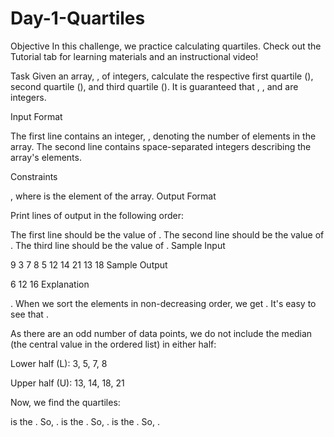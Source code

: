 # Day-1-Quartiles
Objective
In this challenge, we practice calculating quartiles. Check out the Tutorial tab for learning materials and an instructional video!

Task
Given an array, , of  integers, calculate the respective first quartile (), second quartile (), and third quartile (). It is guaranteed that , , and  are integers.

Input Format

The first line contains an integer, , denoting the number of elements in the array.
The second line contains  space-separated integers describing the array's elements.

Constraints

, where  is the  element of the array.
Output Format

Print  lines of output in the following order:

The first line should be the value of .
The second line should be the value of .
The third line should be the value of .
Sample Input

9
3 7 8 5 12 14 21 13 18
Sample Output

6
12
16
Explanation

. When we sort the elements in non-decreasing order, we get . It's easy to see that .

As there are an odd number of data points, we do not include the median (the central value in the ordered list) in either half:

Lower half (L): 3, 5, 7, 8

Upper half (U): 13, 14, 18, 21

Now, we find the quartiles:

 is the . So, .
 is the . So, .
 is the . So, .
